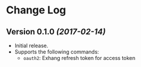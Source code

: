 Change Log
=============

Version 0.1.0 *(2017-02-14)*
----------------------------

 * Initial release.
 * Supports the following commands:
   - `oauth2`: Exhang refresh token for access token
